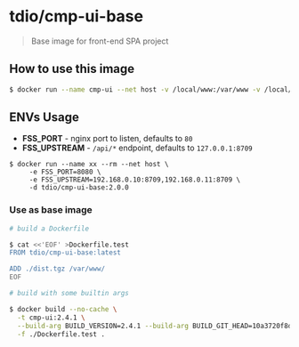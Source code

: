 # tdio/cmp-ui-base

> Base image for front-end SPA project

## How to use this image

```sh
$ docker run --name cmp-ui --net host -v /local/www:/var/www -v /local/etc/nginx.d:/etc/nginx/conf.d tdio/cmp-ui-base:latest
```

## ENVs Usage

* **FSS_PORT** - nginx port to listen, defaults to `80`
* **FSS_UPSTREAM** - `/api/*` endpoint, defaults to `127.0.0.1:8709`

```
$ docker run --name xx --rm --net host \
     -e FSS_PORT=8080 \
     -e FSS_UPSTREAM=192.168.0.10:8709,192.168.0.11:8709 \
     -d tdio/cmp-ui-base:2.0.0
```

### Use as base image

```sh
# build a Dockerfile

$ cat <<'EOF' >Dockerfile.test
FROM tdio/cmp-ui-base:latest

ADD ./dist.tgz /var/www/
EOF

# build with some builtin args

$ docker build --no-cache \
  -t cmp-ui:2.4.1 \
  --build-arg BUILD_VERSION=2.4.1 --build-arg BUILD_GIT_HEAD=10a3720f8de3fc7e0c2cbb6d16a9e2a72d603401 \
  -f ./Dockerfile.test .
```
